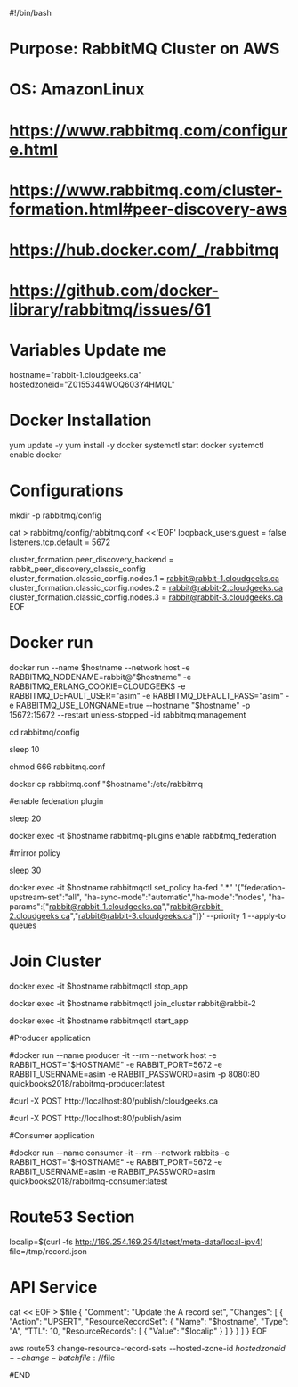 #!/bin/bash
# Purpose: RabbitMQ Cluster on AWS
# OS: AmazonLinux
# https://www.rabbitmq.com/configure.html
# https://www.rabbitmq.com/cluster-formation.html#peer-discovery-aws
# https://hub.docker.com/_/rabbitmq
# https://github.com/docker-library/rabbitmq/issues/61

# Variables Update me
hostname="rabbit-1.cloudgeeks.ca"
hostedzoneid="Z0155344WOQ603Y4HMQL"

# Docker Installation
yum update -y
yum install -y docker
systemctl start docker
systemctl enable docker


# Configurations

mkdir -p rabbitmq/config

cat > rabbitmq/config/rabbitmq.conf <<'EOF'
loopback_users.guest = false
listeners.tcp.default = 5672

cluster_formation.peer_discovery_backend = rabbit_peer_discovery_classic_config
cluster_formation.classic_config.nodes.1 = rabbit@rabbit-1.cloudgeeks.ca
cluster_formation.classic_config.nodes.2 = rabbit@rabbit-2.cloudgeeks.ca
cluster_formation.classic_config.nodes.3 = rabbit@rabbit-3.cloudgeeks.ca
EOF



# Docker run

docker run --name $hostname --network host -e RABBITMQ_NODENAME=rabbit@"$hostname" -e RABBITMQ_ERLANG_COOKIE=CLOUDGEEKS -e RABBITMQ_DEFAULT_USER="asim" -e RABBITMQ_DEFAULT_PASS="asim" -e RABBITMQ_USE_LONGNAME=true --hostname "$hostname" -p 15672:15672 --restart unless-stopped -id rabbitmq:management

cd rabbitmq/config

sleep 10

chmod 666 rabbitmq.conf

docker cp rabbitmq.conf "$hostname":/etc/rabbitmq

#enable federation plugin

sleep 20

docker exec -it $hostname rabbitmq-plugins enable rabbitmq_federation

#mirror policy

sleep 30

docker exec -it $hostname rabbitmqctl set_policy ha-fed ".*" '{"federation-upstream-set":"all", "ha-sync-mode":"automatic","ha-mode":"nodes", "ha-params":["rabbit@rabbit-1.cloudgeeks.ca","rabbit@rabbit-2.cloudgeeks.ca","rabbit@rabbit-3.cloudgeeks.ca"]}' --priority 1 --apply-to queues

# Join Cluster

docker exec -it $hostname rabbitmqctl stop_app

docker exec -it $hostname rabbitmqctl join_cluster rabbit@rabbit-2

docker exec -it $hostname rabbitmqctl start_app



#Producer application

#docker run --name producer -it --rm --network host -e RABBIT_HOST="$HOSTNAME" -e RABBIT_PORT=5672 -e RABBIT_USERNAME=asim -e RABBIT_PASSWORD=asim -p 8080:80 quickbooks2018/rabbitmq-producer:latest

#curl -X POST http://localhost:80/publish/cloudgeeks.ca

#curl -X POST http://localhost:80/publish/asim

#Consumer application

#docker run --name consumer -it --rm --network rabbits -e RABBIT_HOST="$HOSTNAME" -e RABBIT_PORT=5672 -e RABBIT_USERNAME=asim -e RABBIT_PASSWORD=asim quickbooks2018/rabbitmq-consumer:latest

# Route53 Section

localip=$(curl -fs http://169.254.169.254/latest/meta-data/local-ipv4)
file=/tmp/record.json

#  API Service

cat << EOF > $file
{
  "Comment": "Update the A record set",
  "Changes": [
    {
      "Action": "UPSERT",
      "ResourceRecordSet": {
        "Name": "$hostname",
        "Type": "A",
        "TTL": 10,
        "ResourceRecords": [
          {
            "Value": "$localip"
          }
        ]
      }
    }
  ]
}
EOF

aws route53 change-resource-record-sets --hosted-zone-id $hostedzoneid --change-batch file://$file

#END
